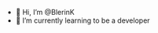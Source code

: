 - 👋 Hi, I’m @BlerinK
- 🌱 I’m currently learning to be a developer

<!---
BlerinK/BlerinK is a ✨ special ✨ repository because its `README.md` (this file) appears on your GitHub profile.
You can click the Preview link to take a look at your changes.
--->
